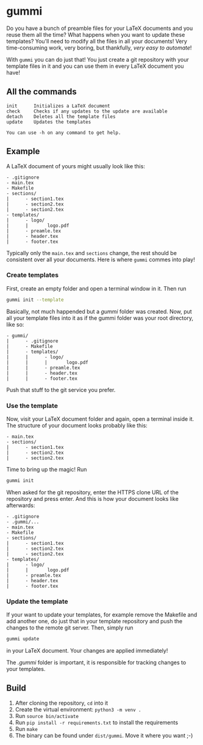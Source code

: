 # gummi

Do you have a bunch of preamble files for your LaTeX documents and you reuse them all the time? What happens when you want to update these templates? You'll need to modify all the files in all your documents! Very time-consuming work, very boring, but thankfully, *very easy to automate*!

With `gummi` you can do just that! You just create a git repository with your template files in it and you can use them in every LaTeX document you have!

## All the commands
```
init      Initializes a LaTeX document
check     Checks if any updates to the update are available
detach    Deletes all the template files
update    Updates the templates

You can use -h on any command to get help.
```

## Example
A LaTeX document of yours might usually look like this:
```
- .gitignore
- main.tex
- Makefile
- sections/
|      - section1.tex
|      - section2.tex
|      - section2.tex
- templates/
|      - logo/
|      |       logo.pdf
|      - preamle.tex
|      - header.tex
|      - footer.tex
```

Typically only the `main.tex` and `sections` change, the rest should be consistent over all your documents. Here is where `gummi` commes into play!

### Create templates
First, create an empty folder and open a terminal window in it. Then run
```bash
gummi init --template
```
Basically, not much happended but a _gummi_ folder was created. Now, put all your template files into it as if the gummi folder was your root directory, like so:
```
- gummi/
|      - .gitignore
|      - Makefile
|      - templates/
|      |      - logo/
|      |      |       logo.pdf
|      |      - preamle.tex
|      |      - header.tex
|      |      - footer.tex
```

Push that stuff to the git service you prefer.

### Use the template
Now, visit your LaTeX document folder and again, open a terminal inside it. The structure of your document looks probably like this:
```
- main.tex
- sections/
|      - section1.tex
|      - section2.tex
|      - section2.tex
```

Time to bring up the magic! Run
```bash
gummi init
```
When asked for the git repository, enter the HTTPS clone URL of the repository and press enter. And this is how your document looks like afterwards:
```
- .gitignore
- .gummi/...
- main.tex
- Makefile
- sections/
|      - section1.tex
|      - section2.tex
|      - section2.tex
- templates/
|      - logo/
|      |       logo.pdf
|      - preamle.tex
|      - header.tex
|      - footer.tex
```

### Update the template
If your want to update your templates, for example remove the Makefile and add another one, do just that in your template repository and push the changes to the remote git server. Then, simply run
```bash
gummi update
```
in your LaTeX document. Your changes are applied immediately!

The _.gummi_ folder is important, it is responsible for tracking changes to your templates.

## Build
1. After cloning the repository, `cd` into it
2. Create the virtual environment: `python3 -m venv .`
3. Run `source bin/activate`
4. Run `pip install -r requirements.txt` to install the requirements
5. Run `make`
6. The binary can be found under `dist/gummi`. Move it where you want ;-)
